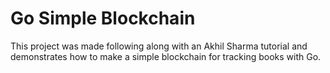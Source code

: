 # Go Simple Blockchain

This project was made following along with an Akhil Sharma tutorial and demonstrates how to make a simple blockchain for tracking books with Go.
